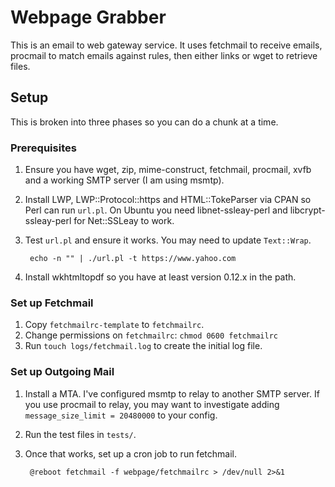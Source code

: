 Webpage Grabber
===============

This is an email to web gateway service.  It uses fetchmail to receive emails, procmail to match emails against rules, then either links or wget to retrieve files.


Setup
-----

This is broken into three phases so you can do a chunk at a time.


### Prerequisites

1. Ensure you have wget, zip, mime-construct, fetchmail, procmail, xvfb and a working SMTP server (I am using msmtp).
2. Install LWP, LWP::Protocol::https and HTML::TokeParser via CPAN so Perl can run `url.pl`.  On Ubuntu you need libnet-ssleay-perl and libcrypt-ssleay-perl for Net::SSLeay to work.
3. Test `url.pl` and ensure it works.  You may need to update `Text::Wrap`.

        echo -n "" | ./url.pl -t https://www.yahoo.com

4. Install wkhtmltopdf so you have at least version 0.12.x in the path.


### Set up Fetchmail

1. Copy `fetchmailrc-template` to `fetchmailrc`.
2. Change permissions on `fetchmailrc`: `chmod 0600 fetchmailrc`
3. Run `touch logs/fetchmail.log` to create the initial log file.


### Set up Outgoing Mail

1. Install a MTA.  I've configured msmtp to relay to another SMTP server.  If you use procmail to relay, you may want to investigate adding `message_size_limit = 20480000` to your config.
2. Run the test files in `tests/`.
3. Once that works, set up a cron job to run fetchmail.

        @reboot fetchmail -f webpage/fetchmailrc > /dev/null 2>&1
